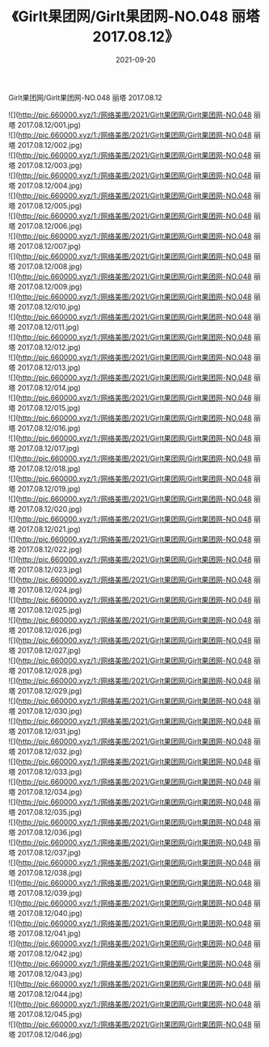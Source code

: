 ﻿---
layout: post
title:  《Girlt果团网/Girlt果团网-NO.048 丽塔 2017.08.12》
date:   2021-09-20
img: http://pic.660000.xyz/1:/网络美图/2021/Girlt果团网/Girlt果团网-NO.048 丽塔 2017.08.12/000.jpg
categories: [美女, 清纯, 唯美]
---

Girlt果团网/Girlt果团网-NO.048 丽塔 2017.08.12

 ![](http://pic.660000.xyz/1:/网络美图/2021/Girlt果团网/Girlt果团网-NO.048 丽塔 2017.08.12/001.jpg) <br>![](http://pic.660000.xyz/1:/网络美图/2021/Girlt果团网/Girlt果团网-NO.048 丽塔 2017.08.12/002.jpg) <br>![](http://pic.660000.xyz/1:/网络美图/2021/Girlt果团网/Girlt果团网-NO.048 丽塔 2017.08.12/003.jpg) <br>![](http://pic.660000.xyz/1:/网络美图/2021/Girlt果团网/Girlt果团网-NO.048 丽塔 2017.08.12/004.jpg) <br>![](http://pic.660000.xyz/1:/网络美图/2021/Girlt果团网/Girlt果团网-NO.048 丽塔 2017.08.12/005.jpg) <br>![](http://pic.660000.xyz/1:/网络美图/2021/Girlt果团网/Girlt果团网-NO.048 丽塔 2017.08.12/006.jpg) <br>![](http://pic.660000.xyz/1:/网络美图/2021/Girlt果团网/Girlt果团网-NO.048 丽塔 2017.08.12/007.jpg) <br>![](http://pic.660000.xyz/1:/网络美图/2021/Girlt果团网/Girlt果团网-NO.048 丽塔 2017.08.12/008.jpg) <br>![](http://pic.660000.xyz/1:/网络美图/2021/Girlt果团网/Girlt果团网-NO.048 丽塔 2017.08.12/009.jpg) <br>![](http://pic.660000.xyz/1:/网络美图/2021/Girlt果团网/Girlt果团网-NO.048 丽塔 2017.08.12/010.jpg) <br>![](http://pic.660000.xyz/1:/网络美图/2021/Girlt果团网/Girlt果团网-NO.048 丽塔 2017.08.12/011.jpg) <br>![](http://pic.660000.xyz/1:/网络美图/2021/Girlt果团网/Girlt果团网-NO.048 丽塔 2017.08.12/012.jpg) <br>![](http://pic.660000.xyz/1:/网络美图/2021/Girlt果团网/Girlt果团网-NO.048 丽塔 2017.08.12/013.jpg) <br>![](http://pic.660000.xyz/1:/网络美图/2021/Girlt果团网/Girlt果团网-NO.048 丽塔 2017.08.12/014.jpg) <br>![](http://pic.660000.xyz/1:/网络美图/2021/Girlt果团网/Girlt果团网-NO.048 丽塔 2017.08.12/015.jpg) <br>![](http://pic.660000.xyz/1:/网络美图/2021/Girlt果团网/Girlt果团网-NO.048 丽塔 2017.08.12/016.jpg) <br>![](http://pic.660000.xyz/1:/网络美图/2021/Girlt果团网/Girlt果团网-NO.048 丽塔 2017.08.12/017.jpg) <br>![](http://pic.660000.xyz/1:/网络美图/2021/Girlt果团网/Girlt果团网-NO.048 丽塔 2017.08.12/018.jpg) <br>![](http://pic.660000.xyz/1:/网络美图/2021/Girlt果团网/Girlt果团网-NO.048 丽塔 2017.08.12/019.jpg) <br>![](http://pic.660000.xyz/1:/网络美图/2021/Girlt果团网/Girlt果团网-NO.048 丽塔 2017.08.12/020.jpg) <br>![](http://pic.660000.xyz/1:/网络美图/2021/Girlt果团网/Girlt果团网-NO.048 丽塔 2017.08.12/021.jpg) <br>![](http://pic.660000.xyz/1:/网络美图/2021/Girlt果团网/Girlt果团网-NO.048 丽塔 2017.08.12/022.jpg) <br>![](http://pic.660000.xyz/1:/网络美图/2021/Girlt果团网/Girlt果团网-NO.048 丽塔 2017.08.12/023.jpg) <br>![](http://pic.660000.xyz/1:/网络美图/2021/Girlt果团网/Girlt果团网-NO.048 丽塔 2017.08.12/024.jpg) <br>![](http://pic.660000.xyz/1:/网络美图/2021/Girlt果团网/Girlt果团网-NO.048 丽塔 2017.08.12/025.jpg) <br>![](http://pic.660000.xyz/1:/网络美图/2021/Girlt果团网/Girlt果团网-NO.048 丽塔 2017.08.12/026.jpg) <br>![](http://pic.660000.xyz/1:/网络美图/2021/Girlt果团网/Girlt果团网-NO.048 丽塔 2017.08.12/027.jpg) <br>![](http://pic.660000.xyz/1:/网络美图/2021/Girlt果团网/Girlt果团网-NO.048 丽塔 2017.08.12/028.jpg) <br>![](http://pic.660000.xyz/1:/网络美图/2021/Girlt果团网/Girlt果团网-NO.048 丽塔 2017.08.12/029.jpg) <br>![](http://pic.660000.xyz/1:/网络美图/2021/Girlt果团网/Girlt果团网-NO.048 丽塔 2017.08.12/030.jpg) <br>![](http://pic.660000.xyz/1:/网络美图/2021/Girlt果团网/Girlt果团网-NO.048 丽塔 2017.08.12/031.jpg) <br>![](http://pic.660000.xyz/1:/网络美图/2021/Girlt果团网/Girlt果团网-NO.048 丽塔 2017.08.12/032.jpg) <br>![](http://pic.660000.xyz/1:/网络美图/2021/Girlt果团网/Girlt果团网-NO.048 丽塔 2017.08.12/033.jpg) <br>![](http://pic.660000.xyz/1:/网络美图/2021/Girlt果团网/Girlt果团网-NO.048 丽塔 2017.08.12/034.jpg) <br>![](http://pic.660000.xyz/1:/网络美图/2021/Girlt果团网/Girlt果团网-NO.048 丽塔 2017.08.12/035.jpg) <br>![](http://pic.660000.xyz/1:/网络美图/2021/Girlt果团网/Girlt果团网-NO.048 丽塔 2017.08.12/036.jpg) <br>![](http://pic.660000.xyz/1:/网络美图/2021/Girlt果团网/Girlt果团网-NO.048 丽塔 2017.08.12/037.jpg) <br>![](http://pic.660000.xyz/1:/网络美图/2021/Girlt果团网/Girlt果团网-NO.048 丽塔 2017.08.12/038.jpg) <br>![](http://pic.660000.xyz/1:/网络美图/2021/Girlt果团网/Girlt果团网-NO.048 丽塔 2017.08.12/039.jpg) <br>![](http://pic.660000.xyz/1:/网络美图/2021/Girlt果团网/Girlt果团网-NO.048 丽塔 2017.08.12/040.jpg) <br>![](http://pic.660000.xyz/1:/网络美图/2021/Girlt果团网/Girlt果团网-NO.048 丽塔 2017.08.12/041.jpg) <br>![](http://pic.660000.xyz/1:/网络美图/2021/Girlt果团网/Girlt果团网-NO.048 丽塔 2017.08.12/042.jpg) <br>![](http://pic.660000.xyz/1:/网络美图/2021/Girlt果团网/Girlt果团网-NO.048 丽塔 2017.08.12/043.jpg) <br>![](http://pic.660000.xyz/1:/网络美图/2021/Girlt果团网/Girlt果团网-NO.048 丽塔 2017.08.12/044.jpg) <br>![](http://pic.660000.xyz/1:/网络美图/2021/Girlt果团网/Girlt果团网-NO.048 丽塔 2017.08.12/045.jpg) <br>![](http://pic.660000.xyz/1:/网络美图/2021/Girlt果团网/Girlt果团网-NO.048 丽塔 2017.08.12/046.jpg) <br>